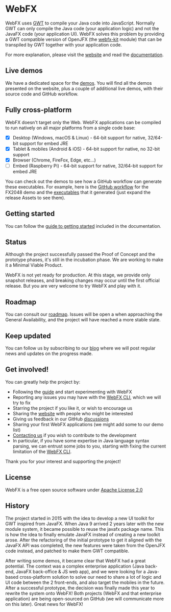 # WebFX

WebFX uses [GWT][gwt-website] to compile your Java code into JavaScript.
Normally GWT can only compile the Java code (your application logic) and not the JavaFX code (your application UI).
WebFX solves this problem by providing a GWT compatible version of OpenJFX (the [webfx-kit](webfx-kit) module)
that can be transpiled by GWT together with your application code.

For more explanation, please visit the [website][webfx-website] and read the [documentation][webfx-docs].

## Live demos

We have a dedicated space for the [demos](https://github.com/webfx-demos). You will find all the demos presented on the website, plus a couple of additional live demos, with their source code and GitHub workflow.

## Fully cross-platform

WebFX doesn't target only the Web. WebFX applications can be compiled to run natively on all major platforms from a single code base:

- [x] Desktop (Windows, macOS & Linux) - 64-bit support for native, 32/64-bit support for embed JRE
- [x] Tablet & mobiles (Android & iOS) - 64-bit support for native, no 32-bit support
- [x] Browser (Chrome, FireFox, Edge, etc...)
- [ ] Embed (Raspberry Pi) - 64-bit support for native, 32/64-bit support for embed JRE

You can check out the demos to see how a GitHub workflow can generate these executables.
For example, here is the [GitHub workflow](https://github.com/webfx-demos/webfx-demo-fx2048/blob/main/.github/workflows/builds.yml) for the FX2048 demo and the [executables](https://github.com/webfx-demos/webfx-demo-fx2048/releases) that it generated (just expand the release Assets to see them).

## Getting started

You can follow the [guide to getting started][webfx-guide] included in the documentation.

## Status

Although the project successfully passed the Proof of Concept and the prototype phases, it's still in the incubation phase. We are working to make it a Minimal Viable Product.

WebFX is not yet ready for production.
At this stage, we provide only snapshot releases, and breaking changes may occur until the first official release.
But you are very welcome to try WebFX and play with it.

## Roadmap

You can consult our [roadmap](ROADMAP.md). Issues will be open a when approaching the General Availability, and the project will have reached a more stable state.


## Keep updated

You can follow us by subscribing to our [blog][webfx-blog] where we will post regular news and updates on the progress made.

## Get involved!

You can greatly help the project by:

- Following the [guide][webfx-guide] and start experimenting with WebFX
- Reporting any issues you may have with the [WebFX CLI][webfx-cli-repo], which we will try to fix
- Starring the project if you like it, or wish to encourage us
- Sharing the [website][webfx-website] with people who might be interested
- Giving us feedback in our GitHub [discussions][webfx-discussions]
- Sharing your first WebFX applications (we might add some to our demo list)
- [Contacting us][webfx-contact] if you wish to contribute to the development
- In particular, if you have some expertise in Java language syntax parsing, we can entrust some jobs to you, starting with fixing the current limitation of the [WebFX CLI][webfx-cli-repo].

Thank you for your interest and supporting the project!

## License

WebFX is a free open source software under [Apache License 2.0](LICENSE)

## History

The project started in 2015 with the idea to develop a new UI toolkit for GWT inspired from JavaFX. When Java 9 arrived 2 years later with the new module system, it became possible to reuse the javafx package name. This is how the idea to finally emulate JavaFX instead of creating a new toolkit arose. After the refactoring of the initial prototype to get it aligned with the JavaFX API was completed, the new features were taken from the OpenJFX code instead, and patched to make them GWT compatible.

After writing some demos, it became clear that WebFX had a great potential. The context was a complex enterprise application (Java back-end, JavaFX back-office & JS web app), and we were looking for a Java-based cross-platform solution to solve our need to share a lot of logic and UI code between the 2 front-ends, and also target the mobiles in the future. After a successful prototype, the decision was finally made this year to rewrite the system onto WebFX! Both projects (WebFX and that enterprise application) are being open-sourced on GitHub (we will communicate more on this later). Great news for WebFX!


[webfx-website]: https://webfx.dev
[webfx-docs]: https://docs.webfx.dev
[webfx-guide]: https://docs.webfx.dev/#_getting_started
[webfx-blog]: https://blog.webfx.dev
[webfx-discussions]: https://github.com/webfx-project/webfx/discussions
[webfx-contact]: mailto:maintainer@webfx.dev
[webfx-cli-repo]: https://github.com/webfx-project/webfx-cli
[gwt-website]: http://www.gwtproject.org
